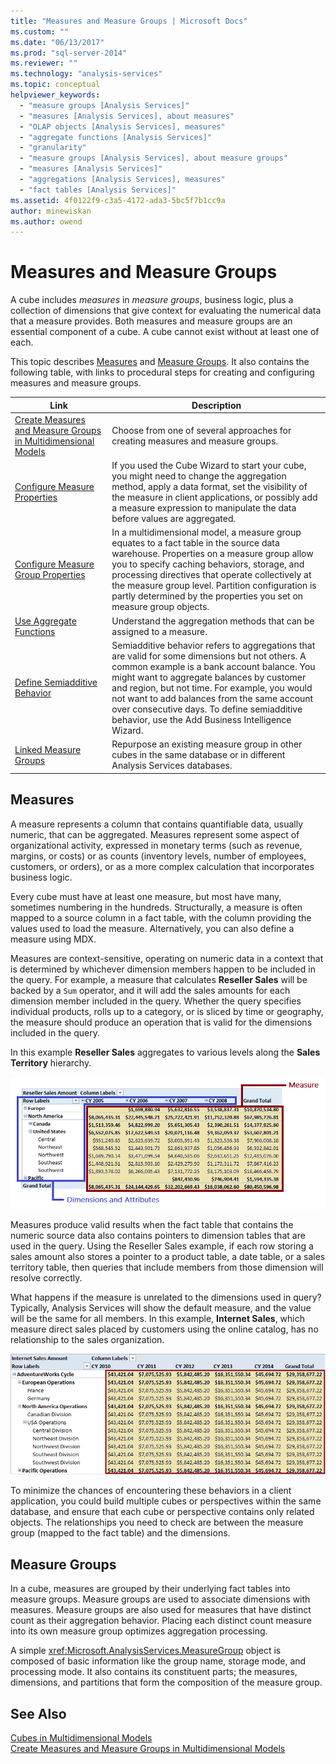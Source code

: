 ```yaml
---
title: "Measures and Measure Groups | Microsoft Docs"
ms.custom: ""
ms.date: "06/13/2017"
ms.prod: "sql-server-2014"
ms.reviewer: ""
ms.technology: "analysis-services"
ms.topic: conceptual
helpviewer_keywords: 
  - "measure groups [Analysis Services]"
  - "measures [Analysis Services], about measures"
  - "OLAP objects [Analysis Services], measures"
  - "aggregate functions [Analysis Services]"
  - "granularity"
  - "measure groups [Analysis Services], about measure groups"
  - "measures [Analysis Services]"
  - "aggregations [Analysis Services], measures"
  - "fact tables [Analysis Services]"
ms.assetid: 4f0122f9-c3a5-4172-ada3-5bc5f7b1cc9a
author: minewiskan
ms.author: owend
---
```

# Measures and Measure Groups
  A cube includes *measures* in *measure groups*, business logic, plus a collection of dimensions that give context for evaluating the numerical data that a measure provides. Both measures and measure groups are an essential component of a cube. A cube cannot exist without at least one of each.  
  
 This topic describes [Measures](#bkmk_measure) and [Measure Groups](#bkmk_mg). It also contains the following table, with links to procedural steps for creating and configuring measures and measure groups.  
  
|**Link**|**Description**|  
|--------------|---------------------|  
|[Create Measures and Measure Groups in Multidimensional Models](create-measures-and-measure-groups-in-multidimensional-models.md)|Choose from one of several approaches for creating measures and measure groups.|  
|[Configure Measure Properties](configure-measure-properties.md)|If you used the Cube Wizard to start your cube, you might need to change the aggregation method, apply a data format, set the visibility of the measure in client applications, or possibly add a measure expression to manipulate the data before values are aggregated.|  
|[Configure Measure Group Properties](configure-measure-group-properties.md)|In a multidimensional model, a measure group equates to a fact table in the source data warehouse. Properties on a measure group allow you to specify caching behaviors, storage, and processing directives that operate collectively at the measure group level. Partition configuration is partly determined by the properties you set on measure group objects.|  
|[Use Aggregate Functions](use-aggregate-functions.md)|Understand the aggregation methods that can be assigned to a measure.|  
|[Define Semiadditive Behavior](define-semiadditive-behavior.md)|Semiadditive behavior refers to aggregations that are valid for some dimensions but not others. A common example is a bank account balance. You might want to aggregate balances by customer and region, but not time. For example, you would not want to add balances from the same account over consecutive days. To define semiadditive behavior,   use the Add Business Intelligence Wizard.|  
|[Linked Measure Groups](linked-measure-groups.md)|Repurpose an existing measure group in other cubes in the same database or in different Analysis Services databases.|  
  
##  <a name="bkmk_measure"></a> Measures  
 A measure represents a column that contains quantifiable data, usually numeric, that can be aggregated. Measures represent some aspect of organizational activity, expressed in monetary terms (such as revenue, margins, or costs) or as counts (inventory levels, number of employees, customers, or orders), or as a more complex calculation that incorporates business logic.  
  
 Every cube must have at least one measure, but most have many, sometimes numbering in the hundreds. Structurally, a measure is often mapped to a source column in a fact table, with the column providing the values used to load the measure. Alternatively, you can also define a measure using MDX.  
  
 Measures are context-sensitive, operating on numeric data in a context that is determined by whichever dimension members happen to be included in the query. For example, a measure that calculates **Reseller Sales** will be backed by a `Sum` operator, and it will add the sales amounts for each dimension member included in the query. Whether the query specifies individual products, rolls up to a category, or is sliced by time or geography, the measure should produce an operation that is valid for the dimensions included in the query.  
  
 In this example **Reseller Sales** aggregates to various levels along the **Sales Territory** hierarchy.  
  
 ![PivotTable with measures and dimensions called out](../media/ssas-keyconcepts-pivot1-measures-dimensions.png "PivotTable with measures and dimensions called out")  
  
 Measures produce valid results when the fact table that contains the numeric source data also contains pointers to dimension tables that are used in the query. Using the Reseller Sales example, if each row storing a sales amount also stores a pointer to a product table, a date table, or a sales territory table, then queries that include members from those dimension will resolve correctly.  
  
 What happens if the measure is unrelated to the dimensions used in query? Typically, Analysis Services will show the default measure, and the value will be the same for all members. In this example, **Internet Sales**, which measure direct sales placed by customers using the online catalog, has no relationship to the sales organization.  
  
 ![Pivottable showing repeated measure values](../media/ssas-unrelatedmeasure.PNG "Pivottable showing repeated measure values")  
  
 To minimize the chances of encountering these behaviors in a client application, you could build multiple cubes or perspectives within the same database, and ensure that each cube or perspective contains only related objects. The relationships you need to check are between the measure group (mapped to the fact table) and the dimensions.  
  
##  <a name="bkmk_mg"></a> Measure Groups  
 In a cube, measures are grouped by their underlying fact tables into measure groups. Measure groups are used to associate dimensions with measures. Measure groups are also used for measures that have distinct count as their aggregation behavior. Placing each distinct count measure into its own measure group optimizes aggregation processing.  
  
 A simple <xref:Microsoft.AnalysisServices.MeasureGroup> object is composed of basic information like the group name, storage mode, and processing mode. It also contains its constituent parts; the measures, dimensions, and partitions that form the composition of the measure group.  
  
## See Also  
 [Cubes in Multidimensional Models](cubes-in-multidimensional-models.md)   
 [Create Measures and Measure Groups in Multidimensional Models](create-measures-and-measure-groups-in-multidimensional-models.md)  
  
  
